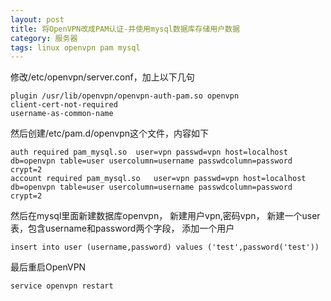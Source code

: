```yaml
---
layout: post
title: 将OpenVPN改成PAM认证-并使用mysql数据库存储用户数据
category: 服务器
tags: linux openvpn pam mysql
---
```


修改/etc/openvpn/server.conf，加上以下几句
	
	plugin /usr/lib/openvpn/openvpn-auth-pam.so openvpn    
	client-cert-not-required
	username-as-common-name

然后创建/etc/pam.d/openvpn这个文件，内容如下

	auth required pam_mysql.so  user=vpn passwd=vpn host=localhost db=openvpn table=user usercolumn=username passwdcolumn=password crypt=2    
	account required pam_mysql.so   user=vpn passwd=vpn host=localhost db=openvpn table=user usercolumn=username passwdcolumn=password crypt=2

然后在mysql里面新建数据库openvpn，
新建用户vpn,密码vpn，
新建一个user表，包含username和password两个字段，
添加一个用户 

	insert into user (username,password) values ('test',password('test'))

最后重启OpenVPN

	service openvpn restart
